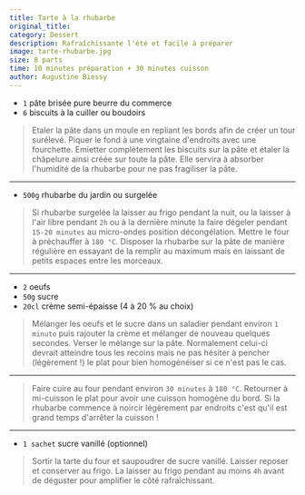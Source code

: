 ```yaml
---
title: Tarte à la rhubarbe
original_title: 
category: Dessert
description: Rafraîchissante l'été et facile à préparer
image: tarte-rhubarbe.jpg
size: 8 parts
time: 10 minutes préparation + 30 minutes cuisson
author: Augustine Biessy
---
```


* `1` pâte brisée pure beurre du commerce
* `6` biscuits à la cuiller ou boudoirs

> Etaler la pâte dans un moule en repliant les bords afin de créer un tour surélevé. Piquer le fond à une vingtaine d'endroits avec une fourchette. Emietter complètement les biscuits sur la pâte et étaler la châpelure ainsi créée sur toute la pâte. Elle servira à absorber l'humidité de la rhubarbe pour ne pas fragiliser la pâte.

---

* `500g` rhubarbe du jardin ou surgelée

> Si rhubarbe surgelée la laisser au frigo pendant la nuit, ou la laisser à l'air libre pendant `2h` ou à la dernière minute la faire dégeler pendant `15-20 minutes` au micro-ondes position décongélation. Mettre le four à préchauffer à `180 °C`. Disposer la rhubarbe sur la pâte de manière régulière en essayant de la remplir au maximum mais en laissant de petits espaces entre les morceaux.

---

* `2` oeufs
* `50g` sucre
* `20cl` crème semi-épaisse (4 à 20 % au choix)


> Mélanger les oeufs et le sucre dans un saladier pendant environ `1 minute` puis rajouter la crème et mélanger de nouveau quelques secondes. Verser le mélange sur la pâte. Normalement celui-ci devrait atteindre tous les recoins mais ne pas hésiter à pencher (légèrement !) le plat pour bien homogénéiser si ce n'est pas le cas.

---

> Faire cuire au four pendant environ `30 minutes` à `180 °C`. Retourner à mi-cuisson le plat pour avoir une cuisson homogène du bord. Si la rhubarbe commence à noircir légèrement par endroits c'est qu'il est grand temps d'arrêter la cuisson !

---

* `1 sachet` sucre vanillé (optionnel)

> Sortir la tarte du four et saupoudrer de sucre vanillé. Laisser reposer et conserver au frigo. La laisser au frigo pendant au moins `4h` avant de déguster pour amplifier le côté rafraîchissant.
